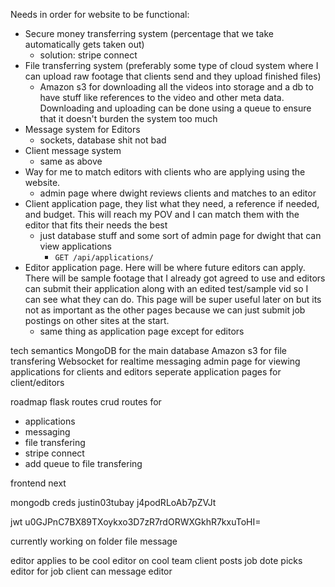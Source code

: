 Needs in order for website to be functional: 
 
- Secure money transferring system (percentage that we take automatically gets taken out) 
  - solution: stripe connect
- File transferring system (preferably some type of cloud system where I can upload raw footage that clients send and they upload finished files)   
  - Amazon s3 for downloading all the videos into storage and a db to have stuff like references to the video and other meta data. Downloading and uploading can be done using a queue to ensure that it doesn't burden the system too much
- Message system for Editors
  - sockets, database shit not bad
- Client message system
  - same as above
- Way for me to match editors with clients who are applying using the website.
  - admin page where dwight reviews clients and matches to an editor
- Client application page, they list what they need, a reference if needed, and budget. This will reach my POV and I can match them with the editor that fits their needs the best
  - just database stuff and some sort of admin page for dwight that can view applications
    - `GET /api/applications/`
- Editor application page. Here will be where future editors can apply. There will be sample footage that I already got agreed to use and editors can submit their application along with an edited test/sample vid so I can see what they can do. This page will be super useful later on but its not as important as the other pages because we can just submit job postings on other sites at the start.
  - same thing as application page except for editors 
  
tech semantics
MongoDB for the main database
Amazon s3 for file transfering 
Websocket for realtime messaging
admin page for viewing applications for clients and editors 
seperate application pages for client/editors

roadmap
flask routes crud routes for
- applications
- messaging
- file transfering 
- stripe connect
- add queue to file transfering

frontend next

mongodb creds
justin03tubay
j4podRLoAb7pZVJt

jwt
u0GJPnC7BX89TXoykxo3D7zR7rdORWXGkhR7kxuToHI=

currently working on
folder
file
message

editor applies to be cool editor on cool team
client posts job
dote picks editor for job
client can message editor
